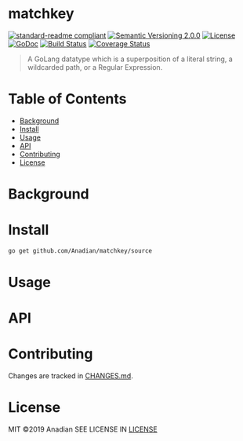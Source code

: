 # matchkey
[![standard-readme compliant](https://img.shields.io/badge/readme%20style-standard-brightgreen.svg?style=flat-square)](https://github.com/RichardLitt/standard-readme)
[![Semantic Versioning 2.0.0](https://img.shields.io/badge/semver-2.0.0-brightgreen?style=flat-square)](https://semver.org/spec/v2.0.0.html)
[![License](https://img.shields.io/github/license/Anadian/matchkey)](https://github.com/Anadian/matchkey/Documents/LICENSE)
[![GoDoc](https://godoc.org/github.com/Anadian/matchkey/source?status.svg)](https://godoc.org/github.com/Anadian/matchkey/source)
[![Build Status](https://travis-ci.org/Anadian/matchkey.svg?branch=master)](https://travis-ci.org/Anadian/matchkey)
[![Coverage Status](https://coveralls.io/repos/github/Anadian/matchkey/badge.svg?branch=master)](https://coveralls.io/github/Anadian/matchkey?branch=master)

> A GoLang datatype which is a superposition of a literal string, a wildcarded path, or a Regular Expression.
# Table of Contents
- [Background](#Background)
- [Install](#Install)
- [Usage](#Usage)
- [API](#API)
- [Contributing](#Contributing)
- [License](#License)
# Background
# Install
```bash
go get github.com/Anadian/matchkey/source
```
# Usage
# API
# Contributing
Changes are tracked in [CHANGES.md](CHANGES.md).
# License
MIT ©2019 Anadian
SEE LICENSE IN [LICENSE](LICENSE)
